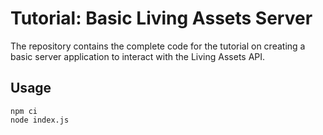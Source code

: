 # Tutorial: Basic Living Assets Server

The repository contains the complete code for the tutorial on creating a basic server application to interact with the Living Assets API.

## Usage
```
npm ci
node index.js
```
